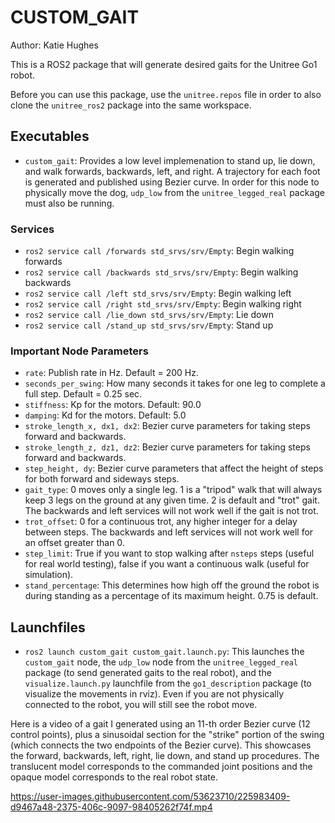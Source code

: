 # CUSTOM_GAIT
Author: Katie Hughes

This is a ROS2 package that will generate desired gaits for the Unitree Go1 robot.

Before you can use this package, use the `unitree.repos` file in order to also clone the `unitree_ros2` package into the same workspace.

## Executables
* `custom_gait`: Provides a low level implemenation to stand up, lie down, and walk forwards, backwards, left, and right. A trajectory for each foot is generated and published using Bezier curve. In order for this node to physically move the dog, `udp_low` from the `unitree_legged_real` package must also be running.
### Services
* `ros2 service call /forwards std_srvs/srv/Empty`: Begin walking forwards
* `ros2 service call /backwards std_srvs/srv/Empty`: Begin walking backwards
* `ros2 service call /left std_srvs/srv/Empty`: Begin walking left
* `ros2 service call /right std_srvs/srv/Empty`: Begin walking right
* `ros2 service call /lie_down std_srvs/srv/Empty`: Lie down
* `ros2 service call /stand_up std_srvs/srv/Empty`: Stand up
### Important Node Parameters
  * `rate`: Publish rate in Hz. Default = 200 Hz.
  * `seconds_per_swing`: How many seconds it takes for one leg to complete a full step. Default = 0.25 sec.
  * `stiffness`: Kp for the motors. Default: 90.0
  * `damping`: Kd for the motors. Default: 5.0
  * `stroke_length_x, dx1, dx2`: Bezier curve parameters for taking steps forward and backwards.
  * `stroke_length_z, dz1, dz2`: Bezier curve parameters for taking steps forward and backwards.
  * `step_height, dy`: Bezier curve parameters that affect the height of steps for both forward and sideways steps.
  * `gait_type`: 0 moves only a single leg. 1 is a "tripod" walk that will always keep 3 legs on the ground at any given time. 2 is default and "trot" gait. The backwards and left services will not work well if the gait is not trot. 
  * `trot_offset`: 0 for a continuous trot, any higher integer for a delay between steps. The backwards and left services will not work well for an offset greater than 0.
  * `step_limit`: True if you want to stop walking after `nsteps` steps (useful for real world testing), false if you want a continuous walk (useful for simulation).
  * `stand_percentage`: This determines how high off the ground the robot is during standing as a percentage of its maximum height. 0.75 is default. 

## Launchfiles
* `ros2 launch custom_gait custom_gait.launch.py`: This launches the `custom_gait` node, the `udp_low` node from the `unitree_legged_real` package (to send generated gaits to the real robot), and the `visualize.launch.py` launchfile from the `go1_description` package (to visualize the movements in rviz). Even if you are not physically connected to the robot, you will still see the robot move.


Here is a video of a gait I generated using an 11-th order Bezier curve (12 control points), plus a sinusoidal section for the "strike" portion of the swing (which connects the two endpoints of the Bezier curve). This showcases the forward, backwards, left, right, lie down, and stand up procedures. The translucent model corresponds to the commanded joint positions and the opaque model corresponds to the real robot state. 


https://user-images.githubusercontent.com/53623710/225983409-d9467a48-2375-406c-9097-98405262f74f.mp4
